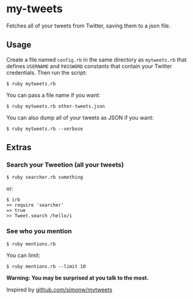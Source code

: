 # my-tweets

Fetches all of your tweets from Twitter, saving them to a json file.

## Usage

Create a file named `config.rb` in the same directory as `mytweets.rb` that
defines `USERNAME` and `PASSWORD` constants that contain your Twitter
credentials. Then run the script:

    $ ruby mytweets.rb

You can pass a file name if you want:

    $ ruby mytweets.rb other-tweets.json

You can also dump all of your tweets as JSON if you want:

    $ ruby mytweets.rb --verbose

## Extras

### Search your Tweetion (all your tweets)

    $ ruby searcher.rb something

or:

    $ irb
    >> require 'searcher'
    => true
    >> Tweet.search /hello/i

### See who you mention

    $ ruby mentions.rb

You can limit:

    $ ruby mentions.rb --limit 10

**Warning: You may be surprised at you talk to the most.**

Inspired by [github.com/simonw/mytweets](http://github.com/simonw/mytweets)